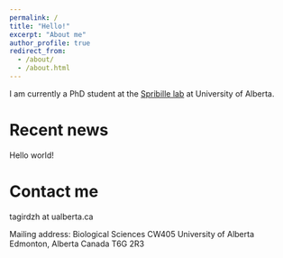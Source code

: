 ```yaml
---
permalink: /
title: "Hello!"
excerpt: "About me"
author_profile: true
redirect_from: 
  - /about/
  - /about.html
---
```


I am currently a PhD student at the [Spribille lab](https://spribillelab.wordpress.com) at University of Alberta.  

Recent news
======
Hello world!

Contact me
======
tagirdzh at ualberta.ca

Mailing address: 
Biological Sciences CW405
University of Alberta
Edmonton, Alberta
Canada T6G 2R3
